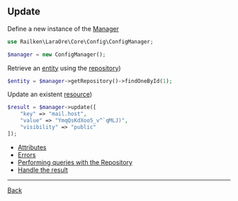 ## Update 

Define a new instance of the [Manager](https://github.com/railken/lara-ore-config/blob/master/src/Config/ConfigManager.php)

```php
use Railken\LaraOre\Core\Config\ConfigManager;

$manager = new ConfigManager();
```

Retrieve an [entity](https://github.com/railken/lara-ore-config/blob/master/src/Config/Config.php) using the [repository](https://github.com/railken/lara-ore-config/blob/master/src/Config/ConfigRepository.php))


```php
$entity = $manager->getRepository()->findOneById(1);
```

Update an existent [resource](https://github.com/railken/lara-ore-config/blob/master/src/Config/Config.php))

```php
$result = $manager->update([
    "key" => "mail.host",
    "value" => "YmqQsKdXoo5_v^`qMLJ)",
    "visibility" => "public"
]);
```

* [Attributes](attributes.md)
* [Errors](errors.md)
* [Performing queries with the Repository](repository.md)
* [Handle the result](result.md)

---
[Back](index.md)